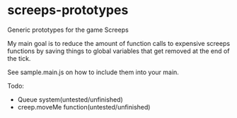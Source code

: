# screeps-prototypes
Generic prototypes for the game Screeps

My main goal is to reduce the amount of function calls to expensive screeps functions by saving things to global variables that get removed at the end of the tick.

See sample.main.js on how to include them into your main.


Todo:
* Queue system(untested/unfinished)
* creep.moveMe function(untested/unfinished)
